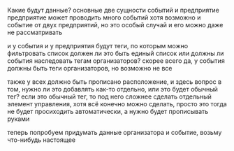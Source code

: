 Какие будут данные?
основные две сущности
событий и предприятие
предприятие может проводить много событий
хотя возможно и событие от двух предприятий, но это особый случай и его можно даже не рассматривать

и у события и у предприятия будут теги, по которым можно фильтровать список
должен ли это быть единый список или должны ли события наследовать тегам организаторов?
скорее всего да, у события должны быть теги организаторов, но возможно не все

также у всех должно быть прописано расположение, и здесь вопрос в том, нужно ли это добавлять как-то отдельно, или это будет обычный тег?
если это обычный тег, то под него сложнее сделать отдельный элемент управления, хотя всё конечно можно сделать, просто это тогда не будет просиходить автоматически, а нужно будет прописывать руками




теперь попробуем придумать данные организатора и событие, возьму что-нибудь настоящее

